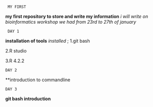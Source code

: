      MY FIRST
**my first  repository to store and write my information** 
*i will write on bioinformatics workshop we had from 23rd  to 27th of january*

     DAY 1
**installation of tools** 
*installed* ;
1.git bash

2.R studio

3.R 4.2.2

    DAY 2
**introduction to commandline 

    DAY 3
**git  bash introduction**

